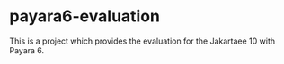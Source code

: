 # payara6-evaluation
This is a project which provides the evaluation for the Jakartaee 10 with Payara 6.
